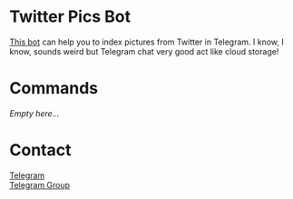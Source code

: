 # Twitter Pics Bot

[This bot](https://t.me/twitterpicsbot) can help you to index pictures from Twitter in Telegram. I know, I know, sounds weird but Telegram chat very good act like cloud storage!

# Commands

_Empty here..._

# Contact

[Telegram](https://t.me/ejnshtein)  
[Telegram Group](https://t.me/nyaasi_chat)